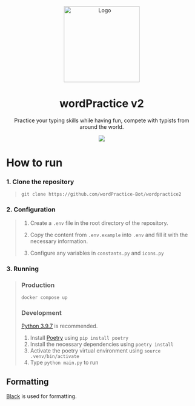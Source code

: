 <div align="center">
    <img src="https://i.imgur.com/zuEi84v.png" alt="Logo" width="200" height="200">
    <h1 >wordPractice v2</h1>
    <p >Practice your typing skills while having fun, compete with typists from around the world.</p>
    <a href="https://discord.gg/wordpractice">
        <img src="https://img.shields.io/discord/742960643312713738?logo=discord&style=for-the-badge"></img>
    </a>
</div>

# How to run

### 1. Clone the repository

> `git clone https://github.com/wordPractice-Bot/wordpractice2`

### 2. Configuration

> 1. Create a `.env` file in the root directory of the repository.
>
> 2. Copy the content from `.env.example` into `.env` and fill it with the necessary information.
>
> 3. Configure any variables in `constants.py` and `icons.py`

### 3. Running

> ### Production
>
> `docker compose up`
>
> ### Development
>
> [Python 3.9.7](https://www.python.org/downloads/release/python-397/) is recommended.
>
> 1. Install [Poetry](https://python-poetry.org/) using `pip install poetry`
> 2. Install the necessary dependencies using `poetry install`
> 3. Activate the poetry virtual environment using `source .venv/bin/activate`
> 4. Type `python main.py` to run

## Formatting

[Black](https://github.com/psf/black) is used for formatting.
